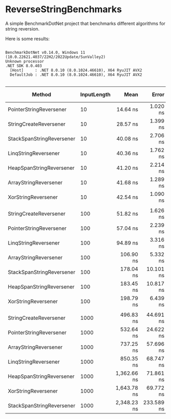 # ReverseStringBenchmarks

A simple BenchmarkDotNet project that benchmarks different algorithms for string reversion.

Here is some results:

```

BenchmarkDotNet v0.14.0, Windows 11 (10.0.22621.4037/22H2/2022Update/SunValley2)
Unknown processor
.NET SDK 8.0.403
  [Host]     : .NET 8.0.10 (8.0.1024.46610), X64 RyuJIT AVX2
  DefaultJob : .NET 8.0.10 (8.0.1024.46610), X64 RyuJIT AVX2


```
| Method                    | InputLength | Mean        | Error      | StdDev     | Median      | Ratio | RatioSD | Gen0   | Gen1   | Allocated | Alloc Ratio |
|-------------------------- |------------ |------------:|-----------:|-----------:|------------:|------:|--------:|-------:|-------:|----------:|------------:|
| PointerStringReversener   | 10          |    14.64 ns |   1.020 ns |   2.992 ns |    13.88 ns |  0.36 |    0.09 | 0.0038 |      - |      24 B |        0.20 |
| StringCreateReversener    | 10          |    28.57 ns |   1.399 ns |   3.990 ns |    27.89 ns |  0.71 |    0.15 | 0.0115 |      - |      72 B |        0.60 |
| StackSpanStringReversener | 10          |    40.08 ns |   2.706 ns |   7.851 ns |    38.02 ns |  1.00 |    0.25 | 0.0114 |      - |      72 B |        0.60 |
| LinqStringReversener      | 10          |    40.36 ns |   1.762 ns |   4.999 ns |    39.85 ns |  1.00 |    0.20 | 0.0191 |      - |     120 B |        1.00 |
| HeapSpanStringReversener  | 10          |    41.20 ns |   2.214 ns |   6.388 ns |    40.20 ns |  1.02 |    0.23 | 0.0191 |      - |     120 B |        1.00 |
| ArrayStringReversener     | 10          |    41.68 ns |   1.289 ns |   3.699 ns |    41.97 ns |  1.04 |    0.19 | 0.0191 |      - |     120 B |        1.00 |
| XorStringReversener       | 10          |    42.54 ns |   1.090 ns |   3.056 ns |    42.33 ns |  1.06 |    0.18 | 0.0191 |      - |     120 B |        1.00 |
|                           |             |             |            |            |             |       |         |        |        |           |             |
| StringCreateReversener    | 100         |    51.82 ns |   1.626 ns |   4.587 ns |    50.88 ns |  0.29 |    0.05 | 0.0395 |      - |     248 B |        0.53 |
| PointerStringReversener   | 100         |    57.04 ns |   2.239 ns |   6.167 ns |    56.06 ns |  0.32 |    0.06 | 0.0038 |      - |      24 B |        0.05 |
| LinqStringReversener      | 100         |    94.89 ns |   3.316 ns |   9.622 ns |    94.12 ns |  0.53 |    0.10 | 0.0751 |      - |     472 B |        1.00 |
| ArrayStringReversener     | 100         |   106.90 ns |   5.332 ns |  15.720 ns |   104.63 ns |  0.60 |    0.13 | 0.0752 |      - |     472 B |        1.00 |
| StackSpanStringReversener | 100         |   178.04 ns |  10.101 ns |  29.466 ns |   171.06 ns |  1.00 |    0.23 | 0.0393 |      - |     248 B |        0.53 |
| HeapSpanStringReversener  | 100         |   183.45 ns |  10.817 ns |  31.552 ns |   177.66 ns |  1.03 |    0.25 | 0.0751 |      - |     472 B |        1.00 |
| XorStringReversener       | 100         |   198.79 ns |   6.439 ns |  18.475 ns |   196.72 ns |  1.11 |    0.21 | 0.0751 |      - |     472 B |        1.00 |
|                           |             |             |            |            |             |       |         |        |        |           |             |
| StringCreateReversener    | 1000        |   496.83 ns |  44.691 ns | 131.771 ns |   491.76 ns |  0.37 |    0.11 | 0.3262 |      - |    2048 B |       0.503 |
| PointerStringReversener   | 1000        |   532.64 ns |  24.622 ns |  70.249 ns |   521.06 ns |  0.40 |    0.08 | 0.0038 |      - |      24 B |       0.006 |
| ArrayStringReversener     | 1000        |   737.25 ns |  57.696 ns | 168.303 ns |   713.63 ns |  0.55 |    0.15 | 0.6485 | 0.0038 |    4072 B |       1.000 |
| LinqStringReversener      | 1000        |   850.35 ns |  68.747 ns | 202.702 ns |   841.65 ns |  0.64 |    0.17 | 0.6485 |      - |    4072 B |       1.000 |
| HeapSpanStringReversener  | 1000        | 1,362.66 ns |  71.861 ns | 199.128 ns | 1,338.50 ns |  1.02 |    0.20 | 0.6485 |      - |    4072 B |       1.000 |
| XorStringReversener       | 1000        | 1,643.78 ns |  69.772 ns | 197.932 ns | 1,613.04 ns |  1.23 |    0.22 | 0.6485 | 0.0038 |    4072 B |       1.000 |
| StackSpanStringReversener | 1000        | 2,348.23 ns | 233.589 ns | 688.742 ns | 2,119.04 ns |  1.76 |    0.57 | 0.3242 |      - |    2048 B |       0.503 |
